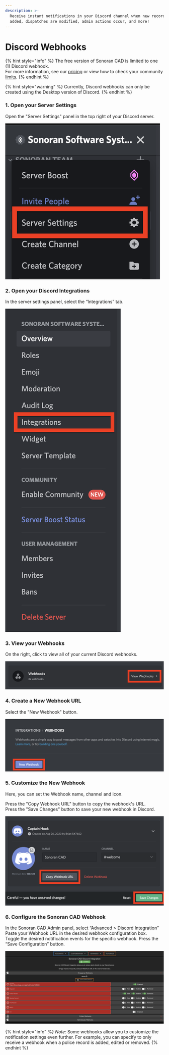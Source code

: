 ```yaml
---
description: >-
  Receive instant notifications in your Discord channel when new records are
  added, dispatches are modified, admin actions occur, and more!
---
```


# Discord Webhooks

{% hint style="info" %}
The free version of Sonoran CAD is limited to one \(1\) Discord webhook.  
For more information, see our [pricing](https://sonorancad.com/app/#/pricing) or view how to check your community [limits](../getting-started/view-your-limits.md).
{% endhint %}

{% hint style="warning" %}
Currently, Discord webhooks can only be created using the Desktop version of Discord.
{% endhint %}

### 1. Open your Server Settings

Open the "Server Settings" panel in the top right of your Discord server.

![](../../.gitbook/assets/screen-shot-2020-08-20-at-10.56.54-pm.png)

### 2. Open your Discord Integrations

In the server settings panel, select the “Integrations” tab.

![](../../.gitbook/assets/screen-shot-2020-08-20-at-10.54.04-pm.png)

### 3. View your Webhooks

On the right, click to view all of your current Discord webhooks.

![](../../.gitbook/assets/screen-shot-2020-08-20-at-10.54.37-pm.png)

### 4. Create a New Webhook URL

Select the "New Webhook" button.

![](../../.gitbook/assets/screen-shot-2020-08-20-at-10.54.59-pm.png)

### 5. Customize the New Webhook

Here, you can set the Webhook name, channel and icon.

Press the "Copy Webhook URL" button to copy the webhook's URL.  
Press the "Save Changes" button to save your new webhook in Discord.

![](../../.gitbook/assets/screen-shot-2020-08-20-at-10.55.39-pm.png)

### 6. Configure the Sonoran CAD Webhook

In the Sonoran CAD Admin panel, select “Advanced &gt; Discord Integration”  
Paste your Webhook URL in the desired webhook configuration box.  
Toggle the desired notification events for the specific webhook. Press the “Save Configuration” button.

![](../../.gitbook/assets/screen-shot-2020-08-20-at-11.02.11-pm.png)

{% hint style="info" %}
_Note:_ Some webhooks allow you to customize the notification settings even further. For example, you can specify to only receive a webhook when a police record is added, edited or removed.
{% endhint %}

